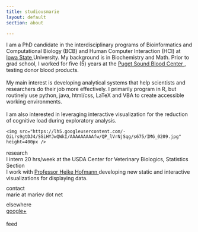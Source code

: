 ```yaml
---
title: studiousmarie
layout: default
section: about

---
```



<div id="statement">
	<p> I am a PhD candidate in the interdisciplinary programs of Bioinformatics and 
	Computational Biology (BCB) and Human Computer Interaction (HCI) at <a href = 
	"http://www.iastate.edu/">Iowa State </a>
	University. My background is in Biochemistry and Math. Prior to grad school, 
	I worked for five (5) years at the <a href = "http://psbc.org/home/index.htm"> Puget 
	Sound Blood Center </a>, testing donor blood products.
	<br><br>
	My main interest is developing analytical systems that help scientists and researchers 
	do their job more effectively. I primarily program in R, but routinely use python, 
	java, html/css, LaTeX and VBA to create accessible working environments.
	<br><br>
	I am also interested in leveraging interactive visualization for the reduction of 
	cognitive load during exploratory analysis.</p>
	
	<img src="https://lh5.googleusercontent.com/-QiLrs9gtDJ4/SGiHYJwQWkI/AAAAAAAAAfw/QP_lVrNjSqg/s675/IMG_0209.jpg" 
	height=400px />
</div>


<div id = "intro_blurb" >
	<div id = "left">research</div>
	<div id="right">I intern 20 hrs/week at the USDA Center for Veterinary Biologics, 
		Statistics Section
		<br>
		I work with <a href = "http://www.public.iastate.edu/~hofmann/"> Professor Heike 
		Hofmann </a> developing new static and interactive visualizations for displaying data.
	</div>
	<div style="clear:left;height:10px">&nbsp;</div>
	<div id = "left">contact</div>
	<div id = "right">marie at mariev dot net</div>
	<div style="clear:left;height:10px">&nbsp;</div>
	<div id = "left"> elsewhere </div>
	<div id = "right"><a href = "https://plus.google.com/u/0/112244649329053689918/posts">google+</a></div>
	<div style="clear:left;height:1px">&nbsp;</div>
	<div id = "left"> &nbsp; </div>
	<div id = "right">feed</div>
</div>

